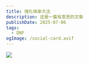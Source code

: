 ```yaml
---
title: 强化继承大法
description: 这是一篇有意思的文章
publishDate: 2025-07-06
tags:
  - DNF
ogImage: /social-card.avif
---
```

![](https://i2.343700.xyz/20250706135708331.avif)
